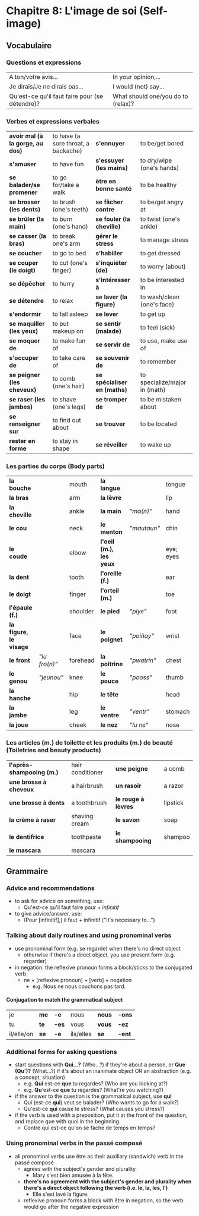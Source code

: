 # Chapitre 8: L'image de soi (Self-image)

## Vocabulaire

### Questions et expressions

|                                                |                                    |
| ---------------------------------------------- | ---------------------------------- |
| A ton/votre avis...                            | In your opinion,...                |
| Je dirais/Je ne dirais pas...                  | I would (not) say...               |
| Qu'est-ce qu'il faut faire pour (se détendre)? | What should one/you do to (relax)? |

### Verbes et expressions verbales

|                                    |                                     |                               |                               |
| ---------------------------------- | ----------------------------------- | ----------------------------- | ----------------------------- |
| **avoir mal (à la gorge, au dos)** | to have (a sore throat, a backache) | **s'ennuyer**                 | to be/get bored               |
| **s'amuser**                       | to have fun                         | **s'essuyer (les mains)**     | to dry/wipe (one's hands)     |
| **se balader/se promener**         | to go for/take a walk               | **être en bonne santé**       | to be healthy                 |
| **se brosser (les dents)**         | to brush (one's teeth)              | **se fâcher contre**          | to be/get angry at            |
| **se brûler (la main)**            | to burn (one's hand)                | **se fouler (la cheville)**   | to twist (one's ankle)        |
| **se casser (la bras)**            | to break one's arm                  | **gérer le stress**           | to manage stress              |
| **se coucher**                     | to go to bed                        | **s'habiller**                | to get dressed                |
| **se couper (le doigt)**           | to cut (one's finger)               | **s'inquiéter (de)**          | to worry (about)              |
| **se dépêcher**                    | to hurry                            | **s'intéresser à**            | to be interested in           |
| **se détendre**                    | to relax                            | **se laver (la figure)**      | to wash/clean (one's face)    |
| **s'endormir**                     | to fall asleep                      | **se lever**                  | to get up                     |
| **se maquiller (les yeux)**        | to put makeup on                    | **se sentir (malade)**        | to feel (sick)                |
| **se moquer de**                   | to make fun of                      | **se servir de**              | to use, make use of           |
| **s'occuper de**                   | to take care of                     | **se souvenir de**            | to remember                   |
| **se peigner (les cheveux)**       | to comb (one's hair)                | **se spécialiser en (maths)** | to specialize/major in (math) |
| **se raser (les jambes)**          | to shave (one's legs)               | **se tromper de**             | to be mistaken about          |
| **se renseigner sur**              | to find out about                   | **se trouver**                | to be located                 |
| **rester en forme**                | to stay in shape                    | **se réveiller**              | to wake up                    |

### Les parties du corps (Body parts)

|                          |               |          |                           |             |           |
| ------------------------ | ------------- | -------- | ------------------------- | ----------- | --------- |
| **la bouche**            |               | mouth    | **la langue**             |             | tongue    |
| **la bras**              |               | arm      | **la lèvre**              |             | lip       |
| **la cheville**          |               | ankle    | **la main**               | *"ma(n)"*   | hand      |
| **le cou**               |               | neck     | **le menton**             | *"mautaun"* | chin      |
| **le coude**             |               | elbow    | **l'oeil (m.), les yeux** |             | eye; eyes |
| **la dent**              |               | tooth    | **l'oreille (f.)**        |             | ear       |
| **le doigt**             |               | finger   | **l'orteil (m.)**         |             | toe       |
| **l'épaule (f.)**        |               | shoulder | **le pied**               | *"piye"*    | foot      |
| **la figure, le visage** |               | face     | **le poignet**            | *"poiñay"*  | wrist     |
| **le front**             | *"lu fro(n)"* | forehead | **la poitrine**           | *"pwatrin"* | chest     |
| **le genou**             | *"jeunou"*    | knee     | **le pouce**              | *"pooss"*   | thumb     |
| **la hanche**            |               | hip      | **le tête**               |             | head      |
| **la jambe**             |               | leg      | **le ventre**             | *"ventr"*   | stomach   |
| **la joue**              |               | cheek    | **le nez**                | *"lu ne"*   | nose      |

### Les articles (m.) de toilette et les produits (m.) de beauté (Toiletries and beauty products)

|                             |                  |                       |          |
| --------------------------- | ---------------- | --------------------- | -------- |
| **l'après-shampooing (m.)** | hair conditioner | **une peigne**        | a comb   |
| **une brosse à cheveux**    | a hairbrush      | **un rasoir**         | a razor  |
| **une brosse à dents**      | a toothbrush     | **le rouge à lèvres** | lipstick |
| **la crème à raser**        | shaving cream    | **le savon**          | soap     |
| **le dentifrice**           | toothpaste       | **le shampooing**     | shampoo  |
| **le mascara**              | mascara          |                       |          |

## Grammaire

### Advice and recommendations

* to ask for advice on something, use:
  * Qu'est-ce qu'il faut faire pour + *infinitif*
* to give advice/answer, use:
  * (Pour [infinitif],) il faut + infinitif ("It's necessary to...")

### Talking about daily routines and using pronominal verbs

* use pronominal form (e.g. se regarde) when there's no direct object
  * otherwise if there's a direct object, you use present form (e.g. regarder)
* in negation: the reflexive pronoun forms a block/sticks to the conjugated verb
  * ne + [reflexive pronoun] + [verb] + negation
    * e.g. Nous ne nous couchons pas tard.

#### Conjugation to match the grammatical subject

|            |        |         |           |          |          |
| ---------- | ------ | ------- | --------- | -------- | -------- |
| je         | **me** | **-e**  | nous      | **nous** | **-ons** |
| tu         | **te** | **-es** | vous      | **vous** | **-ez**  |
| il/elle/on | **se** | **-e**  | ils/elles | **se**   | **-ent** |

### Additional forms for asking questions

* start questions with **Qui…?** (Who…?) if they're about a person, or **Que (Qu')?** (What…?) if it's about an inanimate object OR an abstraction (e.g. a concept, situation)
  * e.g. **Qui** est-ce **que** tu regardes? (Who are you looking at?)
  * e.g. **Qu**'est-ce **que** tu regardes? (What're you watching?)
* if the answer to the question is the grammatical subject, use **qui**
  * Qui (est-ce **qui**) veut se balader? (Who wants to go for a walk?)
  * Qu'est-ce **qui** cause le stress? (What causes you stress?)
* if the verb is used with a preposition, put it at the front of the question, and replace que with quoi in the beginning.
  * Contre qui est-ce qu'on se fâche de temps en temps?

### Using pronominal verbs in the passé composé

* all pronominal verbs use être as their auxiliary (sandwich) verb in the passé composé
  * agrees with the subject's gender and plurality
    * Mary s'est bien amusée à la fête.
  * **there's no agreement with the subject's gender and plurality when there's a direct object following the verb (i.e. le, la, les, l')**
    * Elle s'est lavé la figure.
  * reflexive pronoun forms a block with être in negation, so the verb would go after the negative expression